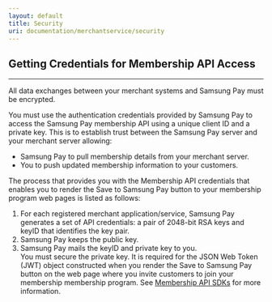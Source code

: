 ```yaml
---
layout: default
title: Security
uri: documentation/merchantservice/security
---
```


## Getting Credentials for Membership API Access
---
All data exchanges between your merchant systems and Samsung Pay must be encrypted.

You must use the authentication credentials provided by Samsung Pay to access the Samsung Pay membership API using a unique client ID and a private key. This is to establish trust between the Samsung Pay server and your merchant server allowing:
  * Samsung Pay to pull membership details from your merchant server.
  * You to push updated membership information to your customers.

The process that provides you with the Membership API credentials that enables you to render the Save to Samsung Pay button to your membership program web pages is listed as follows:
  1. For each registered merchant application/service, Samsung Pay generates a set of API credentials: a pair of 2048-bit RSA keys and keyID that identifies the key pair.
  2. Samsung Pay keeps the public key.
  3. Samsung Pay mails the keyID and private key to you.<br>You must secure the private key. It is required for the JSON Web Token (JWT) object constructed when you render the Save to Samsung Pay button on the web page where you invite customers to join your membership membership program. See [Membership API SDKs][Membership API SDKs page] for more information.


[Membership API SDKs page]: https://samsung-pay.github.io/sapi-doc/documentation/membership/sdks
